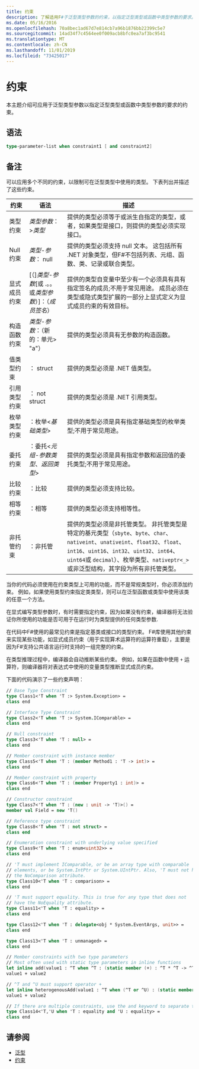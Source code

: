 ```yaml
---
title: 约束
description: 了解适用F#于泛型类型参数的约束，以指定泛型类型或函数中类型参数的要求。
ms.date: 05/16/2016
ms.openlocfilehash: 70a8bec1ad67d7e814cb7a96b1876bb22399c5e7
ms.sourcegitcommit: 14ad34f7c4564ee0f009acb8bfc0ea7af3bc9541
ms.translationtype: MT
ms.contentlocale: zh-CN
ms.lasthandoff: 11/01/2019
ms.locfileid: "73425017"
---
```

# <a name="constraints"></a>约束

本主题介绍可应用于泛型类型参数以指定泛型类型或函数中类型参数的要求的约束。

## <a name="syntax"></a>语法

```fsharp
type-parameter-list when constraint1 [ and constraint2]
```

## <a name="remarks"></a>备注

可以应用多个不同的约束，以限制可在泛型类型中使用的类型。 下表列出并描述了这些约束。

|约束|语法|描述|
|----------|------|-----------|
|类型约束|*类型参数*：&gt;*类型*|提供的类型必须等于或派生自指定的类型，或者，如果类型是接口，则提供的类型必须实现接口。|
|Null 约束|*类型-参数*： null|提供的类型必须支持 null 文本。 这包括所有 .NET 对象类型，但F#不包括列表、元组、函数、类、记录或联合类型。|
|显式成员约束|[（]*类型-参数*[或 .。。或*类型参数*）]：（*成员签名*）|提供的类型自变量中至少有一个必须具有具有指定签名的成员;不用于常见用途。 成员必须在类型或隐式类型扩展的一部分上显式定义为显式成员约束的有效目标。|
|构造函数约束|*类型-参数*：（新的：单元&gt; "a"）|提供的类型必须具有无参数的构造函数。|
|值类型约束|： struct|提供的类型必须是 .NET 值类型。|
|引用类型约束|： not struct|提供的类型必须是 .NET 引用类型。|
|枚举类型约束|：枚举&lt;*基础类型*&gt;|提供的类型必须是具有指定基础类型的枚举类型;不用于常见用途。|
|委托约束|：委托&lt;*元组-参数类型*、*返回类型*&gt;|提供的类型必须是具有指定参数和返回值的委托类型;不用于常见用途。|
|比较约束|：比较|提供的类型必须支持比较。|
|相等约束|：相等|提供的类型必须支持相等性。|
|非托管约束|：非托管|提供的类型必须是非托管类型。 非托管类型是特定的基元类型（`sbyte`、`byte`、`char`、`nativeint`、`unativeint`、`float32`、`float`、`int16`、`uint16`、`int32`、`uint32`、`int64`、`uint64`或 `decimal`）、枚举类型、`nativeptr<_>`或非泛型结构，其字段为所有非托管类型。|

当你的代码必须使用在约束类型上可用的功能，而不是常规类型时，你必须添加约束。 例如，如果使用类型约束指定类类型，则可以在泛型函数或类型中使用该类的任意一个方法。

在显式编写类型参数时，有时需要指定约束，因为如果没有约束，编译器将无法验证你所使用的功能是否可用于在运行时为类型提供的任何类型参数.

在代码中F#使用的最常见约束是指定基类或接口的类型约束。 F#库使用其他约束来实现某些功能，如显式成员约束（用于实现算术运算符的运算符重载），主要是因为F#支持公共语言运行时支持的一组完整的约束。

在类型推理过程中，编译器会自动推断某些约束。 例如，如果在函数中使用 `+` 运算符，则编译器将对表达式中使用的变量类型推断显式成员约束。

下面的代码演示了一些约束声明：

```fsharp
// Base Type Constraint
type Class1<'T when 'T :> System.Exception> =
class end

// Interface Type Constraint
type Class2<'T when 'T :> System.IComparable> =
class end

// Null constraint
type Class3<'T when 'T : null> =
class end

// Member constraint with instance member
type Class5<'T when 'T : (member Method1 : 'T -> int)> =
class end

// Member constraint with property
type Class6<'T when 'T : (member Property1 : int)> =
class end

// Constructor constraint
type Class7<'T when 'T : (new : unit -> 'T)>() =
member val Field = new 'T()

// Reference type constraint
type Class8<'T when 'T : not struct> =
class end

// Enumeration constraint with underlying value specified
type Class9<'T when 'T : enum<uint32>> =
class end

// 'T must implement IComparable, or be an array type with comparable
// elements, or be System.IntPtr or System.UIntPtr. Also, 'T must not have
// the NoComparison attribute.
type Class10<'T when 'T : comparison> =
class end

// 'T must support equality. This is true for any type that does not
// have the NoEquality attribute.
type Class11<'T when 'T : equality> =
class end

type Class12<'T when 'T : delegate<obj * System.EventArgs, unit>> =
class end

type Class13<'T when 'T : unmanaged> =
class end

// Member constraints with two type parameters
// Most often used with static type parameters in inline functions
let inline add(value1 : ^T when ^T : (static member (+) : ^T * ^T -> ^T), value2: ^T) =
value1 + value2

// ^T and ^U must support operator +
let inline heterogenousAdd(value1 : ^T when (^T or ^U) : (static member (+) : ^T * ^U -> ^T), value2 : ^U) =
value1 + value2

// If there are multiple constraints, use the and keyword to separate them.
type Class14<'T,'U when 'T : equality and 'U : equality> =
class end
```

## <a name="see-also"></a>请参阅

- [泛型](index.md)
- [约束](constraints.md)
